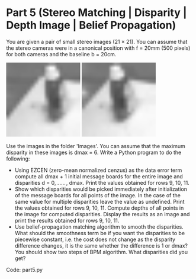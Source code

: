 # Part 5 (Stereo Matching | Disparity | Depth Image | Belief Propagation)

You are given a pair of small stereo images (21 × 21). You can assume that the stereo
cameras were in a canonical position with f = 20mm (500 pixels) for both cameras and the
baseline b = 20cm.

<img src="images/left.png" width="200">        <img src="images/right.png" width="200">

Use the images in the folder 'Images'. You can assume that the maximum disparity in these images is dmax = 6. Write a Python program to do the following:

- Using EZCEN (zero-mean normalized cenzus) as the data error term compute all dmax + 1 initial message boards for the entire image and disparities d = 0, . . . , dmax. Print the values obtained for rows 9, 10, 11.
- Show which disparities would be picked immediately after initialization of the message boards for all points of the image. In the case of the same value for multiple disparities leave the value as undefined. Print the values obtained for rows 9, 10, 11. Compute depths of all points in the image for computed disparities. Display the results as an image and print the results obtained for rows 9, 10, 11.
- Use belief-propagation matching algorithm to smooth the disparities. What should the smoothness term be if you want the disparities to be piecewise constant, i.e. the cost does not change as the disparity difference changes, it is the same whether the difference
is 1 or dmax? You should show two steps of BPM algorithm. What disparities did you get?

Code: part5.py
